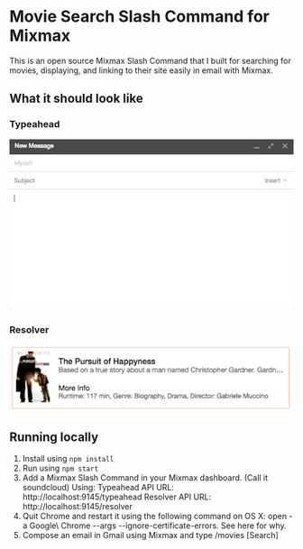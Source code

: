 # Movie Search Slash Command for Mixmax

This is an open source Mixmax Slash Command that I built for searching for movies, displaying, and linking to their site easily in email with Mixmax.

## What it should look like

### Typeahead
![Movie Search](/images/typeahead.gif?raw=true "Typeahead")

### Resolver
![Movie Search Resolver](/images/resolver.png?raw=true "Resolver")

## Running locally

1. Install using `npm install`
2. Run using `npm start`
3. Add a Mixmax Slash Command in your Mixmax dashboard. (Call it soundcloud) Using:
	Typeahead API URL: http://localhost:9145/typeahead
	Resolver API URL: http://localhost:9145/resolver
4. Quit Chrome and restart it using the following command on OS X: open -a Google\ Chrome --args --ignore-certificate-errors. See here for why.
5. Compose an email in Gmail using Mixmax and type /movies [Search]